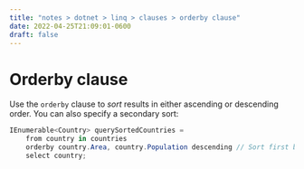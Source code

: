 ```yaml
---
title: "notes > dotnet > linq > clauses > orderby clause"
date: 2022-04-25T21:09:01-0600
draft: false
---
```

# Orderby clause
Use the `orderby` clause to *sort* results in either ascending or descending order. You can also specify a secondary sort:

```cs
IEnumerable<Country> querySortedCountries =
    from country in countries
    orderby country.Area, country.Population descending // Sort first by Area (ascending), then Population.
    select country;
```
